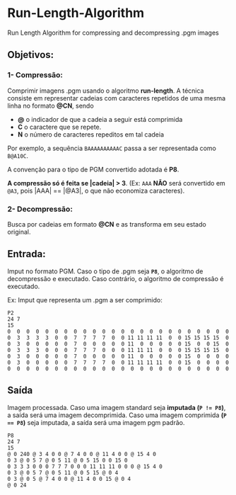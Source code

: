 # Run-Length-Algorithm
Run Length Algorithm for compressing and decompressing .pgm images 

## Objetivos:

### 1- Compressão: 
Comprimir imagens .pgm usando o algoritmo **run-length**. A técnica consiste em representar cadeias com caracteres repetidos de uma mesma linha no formato **@CN**, sendo

- **@** o indicador de que a cadeia a seguir está comprimida
- **C** o caractere que se repete. 
- **N** o número de caracteres repeditos em tal cadeia


Por exemplo, a sequência ```BAAAAAAAAAAC``` passa a ser representada como ```B@A10C```.

A convenção para o tipo de PGM convertido adotada é **P8**.

**A compressão só é feita se |cadeia| > 3**. (Ex: ```AAA```  **NÃO** será convertido em  ```@A3```, pois |AAA| == |@A3|, o que não economiza caracteres). 

### 2- Decompressão: 
Busca por cadeias em formato **@CN** e as transforma em seu estado original. 

## Entrada:
Imput no formato PGM. Caso o tipo de .pgm seja **```P8```**, o algoritmo de decompressão e executado. Caso contrário, o algoritmo de compressão é executado. 

Ex: Imput que representa um .pgm a ser comprimido: 
```
P2
24 7
15
0  0  0  0  0  0  0  0  0  0  0  0  0  0  0  0  0  0  0  0  0  0  0  0
0  3  3  3  3  0  0  7  7  7  7  0  0 11 11 11 11  0  0 15 15 15 15  0
0  3  0  0  0  0  0  7  0  0  0  0  0 11  0  0  0  0  0 15  0  0 15  0
0  3  3  3  0  0  0  7  7  7  0  0  0 11 11 11  0  0  0 15 15 15 15  0
0  3  0  0  0  0  0  7  0  0  0  0  0 11  0  0  0  0  0 15  0  0  0  0
0  3  0  0  0  0  0  7  7  7  7  0  0 11 11 11 11  0  0 15  0  0  0  0
0  0  0  0  0  0  0  0  0  0  0  0  0  0  0  0  0  0  0  0  0  0  0  0
```


## Saída 
Imagem processada. Caso uma imagem standard seja **imputada (```P != P8```)**, a saída será uma imagem decomprimida. Caso uma imagem comprimida **(```P == P8```)** seja imputada, a saída será uma imagem pgm padrão. 


```
P8
24 7
15
@ 0 240 @ 3 4 0 0 @ 7 4 0 0 @ 11 4 0 0 @ 15 4 0
0 3 @ 0 5 7 @ 0 5 11 @ 0 5 15 0 0 15 0
0 3 3 3 0 0 0 7 7 7 0 0 0 11 11 11 0 0 0 @ 15 4 0
0 3 @ 0 5 7 @ 0 5 11 @ 0 5 15 @ 0 4
0 3 @ 0 5 @ 7 4 0 0 @ 11 4 0 0 15 @ 0 4
@ 0 24
```
